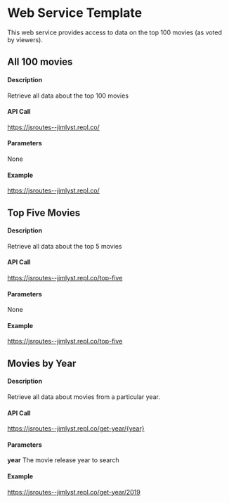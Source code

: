 # Web Service Template
This web service provides access to data on the top 100 movies (as voted by viewers).

## All 100 movies

#### Description
Retrieve all data about the top 100 movies

#### API Call
https://jsroutes--jimlyst.repl.co/

#### Parameters
None

#### Example
https://jsroutes--jimlyst.repl.co/

## Top Five Movies

#### Description
Retrieve all data about the top 5 movies

#### API Call
https://jsroutes--jimlyst.repl.co/top-five

#### Parameters
None

#### Example
https://jsroutes--jimlyst.repl.co/top-five


## Movies by Year

#### Description
Retrieve all data about movies from a particular year.

#### API Call
https://jsroutes--jimlyst.repl.co/get-year/{year}

#### Parameters
**year**
The movie release year to search

#### Example
https://jsroutes--jimlyst.repl.co/get-year/2019
